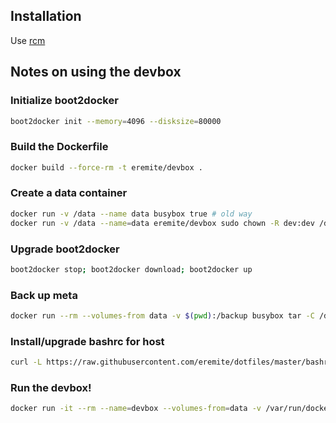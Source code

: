 ## Installation

Use [rcm](https://github.com/thoughtbot/rcm)

## Notes on using the devbox

### Initialize boot2docker

```bash
boot2docker init --memory=4096 --disksize=80000
```

### Build the Dockerfile

```bash
docker build --force-rm -t eremite/devbox .
```

### Create a data container

```bash
docker run -v /data --name data busybox true # old way
docker run -v /data --name=data eremite/devbox sudo chown -R dev:dev /data
```

### Upgrade boot2docker

```bash
boot2docker stop; boot2docker download; boot2docker up
```

### Back up meta

```bash
docker run --rm --volumes-from data -v $(pwd):/backup busybox tar -C /data/meta --exclude='**/tmp' -c -f - . | gzip > meta.tar.gz
```

### Install/upgrade bashrc for host

```bash
curl -L https://raw.githubusercontent.com/eremite/dotfiles/master/bashrc_devbox_host > .bashrc
```

### Run the devbox!

```bash
docker run -it --rm --name=devbox --volumes-from=data -v /var/run/docker.sock:/var/run/docker.sock eremite/devbox /bin/bash --login
```
